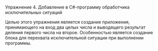 Упражнение 4. Добавление в C#-программу обработчика исключительных ситуаций

Целью этого упражнения является создание приложения, принимающего на вход два целых числа и выводящего результат деления первого числа на второе. 
Особенностью является создание блока для перехвата исключительной ситуации при выполнении программы.
